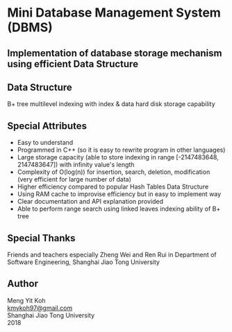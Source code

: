 # Mini Database Management System (DBMS)  

## Implementation of <key-value> database storage mechanism using efficient Data Structure  

## Data Structure
B+ tree multilevel indexing with index & data hard disk storage capability  

## Special Attributes  
- Easy to understand  
- Programmed in C++ (so it is easy to rewrite program in other languages)  
- Large storage capacity (able to store indexing in range [-2147483648, 2147483647]) with infinity value's length  
- Complexity of O(log(n)) for insertion, search, deletion, modification (very efficient for large number of data)  
- Higher efficiency compared to popular Hash Tables Data Structure  
- Using RAM cache to improvise efficiency but in easy to implement way  
- Clear documentation and API explanation provided  
- Able to perform range search using linked leaves indexing ability of B+ tree  

## Special Thanks
Friends and teachers especially Zheng Wei and Ren Rui in Department of Software Engineering, Shanghai Jiao Tong University  

## Author  
Meng Yit Koh  
kmykoh97@gmail.com  
Shanghai Jiao Tong University  
2018  
